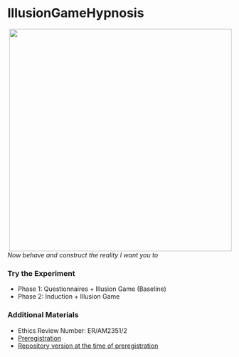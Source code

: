 # IllusionGameHypnosis

<img align="right" height="500" src="https://i.imgur.com/tGcP1eh.png">

*Now behave and construct the reality I want you to*



### Try the Experiment

- Phase 1: Questionnaires + Illusion Game (Baseline)
- Phase 2: Induction + Illusion Game

### Additional Materials

- Ethics Review Number: ER/AM2351/2 
- [Preregistration](https://osf.io/xzyvw/)
- [Repository version at the time of preregistration]()
